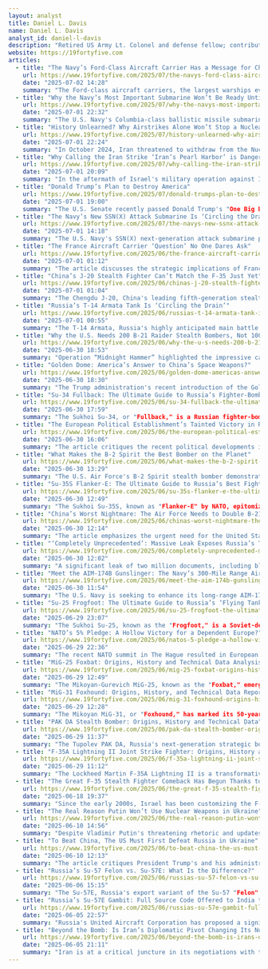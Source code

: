 ```yaml
---
layout: analyst
title: Daniel L. Davis
name: Daniel L. Davis
analyst_id: daniel-l-davis
description: "Retired US Army Lt. Colonel and defense fellow; contributes critical analysis on US military strategy, especially regarding Ukraine and budget."
website: https://19fortyfive.com
articles:
  - title: "The Navy’s Ford-Class Aircraft Carrier Has a Message for China and Russia"
    url: https://www.19fortyfive.com/2025/07/the-navys-ford-class-aircraft-carrier-has-a-message-for-china-and-russia/
    date: "2025-07-02 14:28"
    summary: "The Ford-class aircraft carriers, the largest warships ever built by the US Navy, symbolize a significant investment in military power but are currently facing numerous challenges, including substantial cost overruns and production delays, with the third and fourth ships not expected until 2029 and 2032. Priced at nearly $13 billion each, these supercarriers have raised concerns about their survivability in modern warfare, particularly following recent incidents involving missile threats from Houthi forces. Despite these issues and the US shipbuilding industry lagging behind China, the Ford-class remains the Navy's primary platform for power projection, as they incorporate advanced technologies and are deemed essential until a viable alternative emerges."
  - title: "Why the Navy’s Most Important Submarine Won’t Be Ready Until 2031"
    url: https://www.19fortyfive.com/2025/07/why-the-navys-most-important-submarine-wont-be-ready-until-2031/
    date: "2025-07-01 22:32"
    summary: "The U.S. Navy's Columbia-class ballistic missile submarine (SSBN) program, intended to replace the aging Ohio-class submarines and serve as a critical component of the nuclear triad, is facing severe challenges, including significant cost overruns and production delays. The first submarine, USS District of Columbia (SSBN-826), is over a year behind schedule and hundreds of millions of dollars over budget, with an expected service entry in 2031. This situation raises concerns about the U.S. submarine industrial base's ability to keep pace with China's rapid naval expansion, as the Navy struggles to meet its production goals. Despite the theoretical advantages of the Columbia-class, including a longer service life and reduced operational costs, the program's difficulties underscore the urgency of ongoing defense acquisition reforms and the need for a robust submarine production strategy to maintain U.S. naval superiority."
  - title: "History Unlearned? Why Airstrikes Alone Won’t Stop a Nuclear Iran"
    url: https://www.19fortyfive.com/2025/07/history-unlearned-why-airstrikes-alone-wont-stop-a-nuclear-iran/
    date: "2025-07-01 22:24"
    summary: "In October 2024, Iran threatened to withdraw from the Nuclear Non-Proliferation Treaty (NPT) and pursue nuclear weapons if attacked by Israel, a move that many analysts believe is serious given Iran's historical resilience and self-sufficiency in its nuclear program. Recent Israeli and U.S. strikes have caused some damage to Iran's nuclear infrastructure, particularly at key sites like Natanz and Fordow, but have not significantly crippled its capabilities or deterred its ambitions. While these strikes may delay Iran's nuclear progress, they have also led to a reduction in international oversight as Iran suspended cooperation with the IAEA. Historical patterns suggest that military strikes often prompt determined states to accelerate their nuclear pursuits, raising concerns about regional proliferation. However, the potential for a nuclear arms race may be mitigated by sustained U.S. engagement and the economic priorities of regional powers, which may deter them from pursuing their own nuclear programs. Overall, while the strikes have had some impact, they are unlikely to halt Iran's nuclear ambitions, and strategic success will depend on continued diplomatic efforts and pressure."
  - title: "Why Calling the Iran Strike ‘Iran’s Pearl Harbor’ is Dangerous"
    url: https://www.19fortyfive.com/2025/07/why-calling-the-iran-strike-irans-pearl-harbor-is-dangerous/
    date: "2025-07-01 20:09"
    summary: "In the aftermath of Israel's military operation against Iran's nuclear program, dubbed "Operation Rising Lion," commentators have drawn parallels to the Japanese attack on Pearl Harbor, labeling it "Iran's Pearl Harbor." However, this analogy is criticized for being fundamentally flawed and potentially dangerous, as it misrepresents the nature of the conflict. While Operation Rising Lion involved a surprise element and significant damage to Iran's nuclear capabilities, it is essential to recognize that Iran has been the aggressor in the region, using proxies to conduct attacks against Israel and pursuing nuclear weapons. Unlike Pearl Harbor, which was an unprovoked assault resulting in American casualties, Israel's preemptive strike is a defensive action against a hostile regime. The use of such historical analogies risks misinforming the American public and framing Iran as a victim, which undermines the true context of the conflict. Caution is advised in employing historical comparisons to ensure a clear understanding of current geopolitical dynamics."
  - title: "Donald Trump’s Plan to Destroy America"
    url: https://www.19fortyfive.com/2025/07/donald-trumps-plan-to-destroy-america/
    date: "2025-07-01 19:00"
    summary: "The U.S. Senate recently passed Donald Trump's "One Big Beautiful Bill" Act, breaking a 50-50 tie with Vice President J.D. Vance's vote, despite opposition from all Democrats and three Republicans. The House and Senate versions of the bill differ significantly and must be reconciled to meet Trump's goal of signing it by July 4. Critics argue the bill could substantially increase the national debt, with the Congressional Budget Office estimating an addition of $3.3 trillion in debt from the Senate version alone. Elon Musk has voiced strong opposition, threatening to fund primary challenges against Republicans who support the bill, while Trump has made controversial remarks regarding Musk's citizenship and the implications of the bill on electric vehicle mandates."
  - title: "The Navy’s New SSN(X) Attack Submarine Is ‘Circling the Drain’"
    url: https://www.19fortyfive.com/2025/07/the-navys-new-ssnx-attack-submarine-is-circling-the-drain/
    date: "2025-07-01 14:18"
    summary: "The U.S. Navy's SSN(X) next-generation attack submarine program is encountering significant delays and cost overruns, raising concerns about a potential capability gap as it faces a projected procurement date of FY2040, five years later than initially planned. With an estimated cost of $7-8 billion per submarine and a struggling submarine industrial base that is already challenged to meet production goals for existing classes, the SSN(X) program is under scrutiny, particularly as the Navy seeks to counter China's expanding undersea fleet. Although the SSN(X) aims to combine the best features of the Seawolf and Virginia classes, including advanced stealth and firepower, the program's future remains uncertain without clear Congressional support and with production unlikely to commence until 2031. Meanwhile, the Navy is considering increasing the production of Virginia-class submarines to mitigate the delays, but this plan is complicated by the current limitations in U.S. shipbuilding capacity."
  - title: "The France Aircraft Carrier ‘Question’ No One Dares Ask"
    url: https://www.19fortyfive.com/2025/06/the-france-aircraft-carrier-question-no-one-dares-ask/
    date: "2025-07-01 01:12"
    summary: "The article discusses the strategic implications of France's reliance on its sole aircraft carrier, the nuclear-powered Charles de Gaulle, for global power projection. While the carrier is essential for maintaining a naval presence and conducting expeditionary missions, its singularity poses challenges, especially during maintenance periods when it cannot operate. France's upcoming new-generation aircraft carrier, PANG, is projected to cost between €8 to €10 billion, raising concerns about budget allocations amidst competing defense needs. Critics argue that the carrier may be too vulnerable and costly compared to other naval assets like submarines and drones. However, the article emphasizes that without continued investment in aircraft carriers, France risks losing its status as a nuclear carrier nation, which is vital for its global commitments and strategic independence."
  - title: "China’s J-20 Stealth Fighter Can’t Match the F-35 Just Yet"
    url: https://www.19fortyfive.com/2025/06/chinas-j-20-stealth-fighter-cant-match-the-f-35-just-yet/
    date: "2025-07-01 01:04"
    summary: "The Chengdu J-20, China's leading fifth-generation stealth fighter, is considered less capable than the American F-35 due to several design and operational limitations. Experts highlight the J-20's stealth deficiencies, particularly in its rear aspect, and its inability to carry air-to-ground munitions internally, restricting it to an air superiority role. Furthermore, the rigid command culture of the People's Liberation Army Air Force hampers pilot autonomy, preventing J-20 pilots from effectively managing the battlefield, a key function of the F-35. Despite the J-20's advanced features and significant production numbers, its design flaws and the constraints on pilot decision-making are seen as major obstacles that will likely keep the F-35 dominant in versatility and operational effectiveness."
  - title: "Russia’s T-14 Armata Tank Is ‘Circling the Drain’"
    url: https://www.19fortyfive.com/2025/06/russias-t-14-armata-tank-is-circling-the-drain/
    date: "2025-07-01 00:55"
    summary: "The T-14 Armata, Russia's highly anticipated main battle tank, is facing significant challenges that jeopardize its future despite its innovative design features, such as an unmanned turret and advanced active protection systems. Initially unveiled in 2015, the program has been marred by exorbitant costs and technical difficulties, resulting in fewer than 20 units being delivered, and its absence from key military events has led analysts to speculate that the project may be effectively paused or canceled. While the T-14 boasts impressive capabilities, including advanced firepower and mobility, its high price tag and questionable reliability have raised doubts about its strategic impact and potential for export. As Russia grapples with ongoing economic constraints and military demands, the fate of the T-14 remains uncertain, hinging on the resolution of its production issues and the outcome of the Ukraine conflict."
  - title: "Why the U.S. Needs 200 B-21 Raider Stealth Bombers, Not 100"
    url: https://www.19fortyfive.com/2025/06/why-the-u-s-needs-200-b-21-raider-stealth-bombers-not-100/
    date: "2025-06-30 18:53"
    summary: "Operation “Midnight Hammer” highlighted the impressive capabilities of U.S. airpower, with nine B-2 stealth bombers targeting Iranian sites, but it also underscored a critical weakness in America's strategic bomber fleet, which is insufficient for modern warfare against formidable adversaries like China and Russia. The U.S. currently operates only 20 B-2 bombers, alongside aging B-1s and B-52s, limiting its ability to sustain operations in contested environments. Experts advocate for a significant increase in the planned acquisition of the new B-21 Raider, suggesting a fleet of 200 or more to ensure effective deterrence and power projection. The article emphasizes the need for sustained funding and a larger bomber force to address rising global threats and maintain strategic effectiveness in the 21st century."
  - title: "Golden Dome: America’s Answer to China’s Space Weapons?"
    url: https://www.19fortyfive.com/2025/06/golden-dome-americas-answer-to-chinas-space-weapons/
    date: "2025-06-30 18:30"
    summary: "The Trump administration's recent introduction of the Golden Dome missile defense system has drawn sharp criticism from China, with Presidents Xi Jinping and Vladimir Putin issuing a joint statement on the 80th anniversary of World War II's end, which echoed Cold War tensions. China accused the U.S. of destabilizing global order and violating international norms by developing space-based defense capabilities, despite the Golden Dome being a defensive measure against China's expanding military space programs. The article argues that the system is compliant with the 1967 Outer Space Treaty and necessary due to China's advancements in offensive missile technology, including the potential development of a fractional orbital bombardment system (FOBS) that could threaten U.S. territory. The piece contends that China's objections are hypocritical, as it seeks to limit U.S. defenses while pursuing its own aggressive military capabilities, highlighting the urgent need for a robust American defense system in an increasingly perilous global landscape."
  - title: "Su-34 Fullback: The Ultimate Guide to Russia’s Fighter-Bomber"
    url: https://www.19fortyfive.com/2025/06/su-34-fullback-the-ultimate-guide-to-russias-fighter-bomber/
    date: "2025-06-30 17:59"
    summary: "The Sukhoi Su-34, or "Fullback," is a Russian fighter-bomber that embodies a blend of Cold War-era design and modern capabilities, officially entering service in 2014 after a protracted development process that began in the late 1970s. Originally conceived as a successor to older Soviet bombers, the Su-34 was built on the foundation of the Su-27 air superiority fighter, featuring significant modifications for its strike role, including a unique side-by-side cockpit and heavy armor for crew protection. Its operational history has been marked by contrasting performances: it excelled in the permissive airspace of Syria, showcasing its precision strike capabilities, but has faced severe challenges in the high-intensity conflict in Ukraine, where its vulnerabilities to advanced air defenses and reliance on unguided munitions have led to significant losses. The aircraft's design, while effective in certain contexts, has revealed critical gaps in Russia's defense capabilities, particularly in adapting to modern warfare's demands."
  - title: "The European Political Establishment’s Tainted Victory in Romania"
    url: https://www.19fortyfive.com/2025/06/the-european-political-establishments-tainted-victory-in-romania/
    date: "2025-06-30 16:06"
    summary: "The article critiques the recent political developments in Romania and across Europe, highlighting a troubling trend where established political elites are resorting to undemocratic measures to maintain control amid rising populist sentiments. Following an unexpected electoral success by right-wing populist Calin Georgescu, Romania's ruling parties invalidated election results and disqualified him, citing weak allegations of foreign interference. This maneuvering led to the election of Nicusor Dan, whose victory, while celebrated by the EU, is viewed as tainted due to the circumstances surrounding it, including the influence of dual citizenship voters. The article warns that such tactics may become a model for other European countries facing populist challenges, undermining genuine democratic processes and entrenching a corrupt oligarchic system disguised as democracy."
  - title: "What Makes the B-2 Spirit the Best Bomber on the Planet"
    url: https://www.19fortyfive.com/2025/06/what-makes-the-b-2-spirit-the-best-bomber-on-the-planet/
    date: "2025-06-30 13:29"
    summary: "The U.S. Air Force's B-2 Spirit stealth bomber demonstrated its critical role in "Operation Midnight Hammer," a 36-hour mission that successfully targeted Iran's nuclear facilities using the GBU-57 bunker-buster bomb. With a remarkable 7,000-mile range and a payload capacity of 40,000 lbs, the B-2 is uniquely equipped to deliver heavy munitions, making it essential for strikes against fortified targets. Despite its operational debut in 1989 and the current fleet of only 19 aircraft, the B-2 continues to be a key asset in America's long-range strike capabilities until it is eventually succeeded by the upcoming B-21 Raider. The recent operation highlighted the bomber's advanced stealth technology and midair refueling capabilities, underscoring its enduring effectiveness even as the Air Force plans for its replacement."
  - title: "Su-35S Flanker-E: The Ultimate Guide to Russia’s Best Fighter Jet"
    url: https://www.19fortyfive.com/2025/06/su-35s-flanker-e-the-ultimate-guide-to-russias-best-fighter-jet/
    date: "2025-06-30 12:49"
    summary: "The Sukhoi Su-35S, known as "Flanker-E" by NATO, epitomizes the pinnacle of 4th-generation fighter design and serves as a vital component of the Russian Aerospace Forces. It is a significant advancement over the Su-27, featuring extensive upgrades that enhance its multi-role capabilities, including supermaneuverability from thrust-vectoring engines, advanced long-range sensors, and a versatile weapons payload. Developed as a strategic interim solution while the more complex Su-57 program progresses, the Su-35S has gained valuable combat experience in conflicts like Syria and Ukraine, showcasing its operational effectiveness and serving as a marketing tool for potential exports. The aircraft's design reflects a blend of technologies from past Soviet programs and modern advancements, resulting in a formidable platform that combines agility with raw sensor power, contrasting sharply with Western fighters that prioritize stealth and data fusion."
  - title: "China’s Worst Nightmare: The Air Force Needs to Double B-21 Raider Bomber Production"
    url: https://www.19fortyfive.com/2025/06/chinas-worst-nightmare-the-air-force-needs-to-double-b-21-raider-bomber-production/
    date: "2025-06-30 12:14"
    summary: "The article emphasizes the urgent need for the United States to accelerate the production of the B-21 Raider stealth bomber by establishing a second production facility and increasing the annual build rate from 10 to 20 aircraft. It argues that the current plan to procure at least 100 B-21s by the late 2030s is insufficient to deter growing threats from China and Russia, advocating for a larger fleet of at least 145 aircraft, as recommended by the STRATCOM Commander. The authors highlight the historical mistakes of limiting production of previous aircraft due to budget constraints and stress the importance of having a sufficient long-range strike capability for national security. Additionally, a second facility would enhance industrial capacity, mitigate risks, and potentially facilitate foreign sales to allies, ultimately strengthening U.S. defense capabilities and economic growth. The article concludes that investing in increased production capacity is essential for maintaining strategic balance in the 21st century."
  - title: "‘Completely Unprecedented’: Massive Leak Exposes Russia’s Top-Secret Nuclear Bases"
    url: https://www.19fortyfive.com/2025/06/completely-unprecedented-massive-leak-exposes-russias-top-secret-nuclear-bases/
    date: "2025-06-30 12:02"
    summary: "A significant leak of two million documents, including blueprints and details about security systems, has revealed the inner workings of two of Russia's most modern nuclear missile bases near Yasny, which house Avangard hypersonic glide vehicles. The documents, obtained by German magazine Der Spiegel and Danish NGO Danwatch from a public military tender database, provide unprecedented insights into the bases' layouts, recent upgrades, and security measures, which include advanced defensive systems. Experts have noted that this intelligence allows for a detailed understanding of the facilities, exposing both their strengths and vulnerabilities. The leak raises concerns about the implications for global security, although the Russian Ministry of Defence has yet to comment on the situation."
  - title: "Meet the AIM-174B Gunslinger: The Navy’s 300-Mile Range Air-to-Air Missile"
    url: https://www.19fortyfive.com/2025/06/meet-the-aim-174b-gunslinger-the-navys-300-mile-range-air-to-air-missile/
    date: "2025-06-30 11:54"
    summary: "The U.S. Navy is seeking to enhance its long-range AIM-174B Gunslinger air-to-air missile, transforming it into an effective interceptor for hypersonic threats by integrating a new "wide area effect" warhead. This initiative, outlined in a recent solicitation from the Missile Defense Agency, aims to bolster the defensive capabilities of F/A-18 Super Hornets, allowing them to serve as mobile air defense assets that can protect aircraft carriers and other high-value targets from hypersonic missiles. The Gunslinger, based on the SM-6 interceptor, boasts a significant range and a large warhead, making it one of the most capable air-to-air missiles. By equipping these fighters with enhanced warheads, the Navy hopes to create a multi-layered defense system against hypersonic threats, enabling rapid response and increased operational flexibility in high-stakes scenarios."
  - title: "Su-25 Frogfoot: The Ultimate Guide to Russia’s ‘Flying Tank’"
    url: https://www.19fortyfive.com/2025/06/su-25-frogfoot-the-ultimate-guide-to-russias-flying-tank/
    date: "2025-06-29 23:07"
    summary: "The Sukhoi Su-25, known as the "Frogfoot," is a Soviet-designed armored assault aircraft that embodies the military philosophy of providing robust air support to ground forces, tracing its lineage back to the WWII Ilyushin Il-2 Shturmovik. Developed in response to the inadequacies of fast jets in close air support roles, the Su-25 features a heavily armored design, including a protective cockpit and durable systems, allowing it to endure battlefield threats. Its combat history spans several decades and conflicts, demonstrating both effectiveness and vulnerability, particularly against modern air defenses like MANPADS. While it has been a significant asset in various military operations, the Su-25's role is increasingly challenged by advancements in warfare, such as standoff weapons and drones, leading to its obsolescence in contemporary peer-level conflicts. Despite its continued use in lower-intensity scenarios, the Su-25's era as a frontline assault aircraft is coming to an end, marking a shift in air support strategies on the modern battlefield."
  - title: "NATO’s 5% Pledge: A Hollow Victory for a Dependent Europe?"
    url: https://www.19fortyfive.com/2025/06/natos-5-pledge-a-hollow-victory-for-a-dependent-europe/
    date: "2025-06-29 22:36"
    summary: "The recent NATO summit in The Hague resulted in European allies agreeing to increase defense spending to 5% of GDP by 2035, largely to satisfy President Trump, but this outcome masks deeper strategic uncertainties within Europe regarding its defense capabilities. While the summit reaffirmed the importance of Article 5 and avoided a US withdrawal from NATO, it underscored Europe's reliance on American military power, prompting calls for a reevaluation of the notion of "strategic autonomy." The author, Dr. Andrew A. Michta, argues that Europe must focus on developing real military capabilities within the NATO framework, particularly in the Northeast Corridor, and abandon the idea of independent European defense. The summit highlighted the need for a cohesive approach to defense that integrates US and European resources, emphasizing the urgency for Europe to invest in effective deterrence against threats, particularly from Russia."
  - title: "MiG-25 Foxbat: Origins, History and Technical Data Analysis"
    url: https://www.19fortyfive.com/2025/06/mig-25-foxbat-origins-history-and-technical-data-analysis/
    date: "2025-06-29 12:49"
    summary: "The Mikoyan-Gurevich MiG-25, known as the "Foxbat," emerged during the Cold War as a high-speed interceptor designed to counter advanced American bombers, particularly the Mach 3-capable North American XB-70 Valkyrie. First flown in 1964 and entering service in 1970, the Foxbat was characterized by its massive steel airframe and powerful engines, prioritizing speed and altitude over maneuverability and range. Its reputation as a formidable aircraft was challenged when Soviet pilot Viktor Belenko defected to Japan in 1976, revealing its technological limitations, including a lack of look-down/shoot-down radar capability. Despite its flaws, the MiG-25 served effectively in various roles, including reconnaissance and interception, and influenced the development of the U.S. F-15 Eagle. Ultimately, while the Foxbat was a symbol of Cold War aviation prowess, its operational shortcomings led to the development of its successor, the MiG-31 Foxhound, marking the end of the Foxbat's front-line service after 1,190 units were produced by 1984."
  - title: "MiG-31 Foxhound: Origins, History, and Technical Data Report"
    url: https://www.19fortyfive.com/2025/06/mig-31-foxhound-origins-history-and-technical-data-report/
    date: "2025-06-29 12:28"
    summary: "The Mikoyan MiG-31, or "Foxhound," has marked its 50-year legacy as a high-speed, long-range interceptor, evolving from its predecessor, the MiG-25, to address new NATO threats during the Cold War and beyond. Developed in the 1970s, the MiG-31 introduced groundbreaking technologies, including the world's first fighter-mounted phased-array radar, enabling it to detect low-flying targets and engage them effectively. Its design features a robust airframe and advanced propulsion system, allowing it to operate at high speeds and altitudes, while its two-crew cockpit enhances operational capabilities. Over the decades, the MiG-31 has undergone continuous modernization, adapting to emerging threats with upgrades like the R-37M missile and the MiG-31K variant, which serves as a launch platform for the Kinzhal missile, transforming it from a defensive interceptor to a strategic strike asset. This adaptability has ensured the MiG-31's relevance in modern air combat, demonstrating its enduring legacy as a unique and powerful component of Russia's air defense strategy."
  - title: "PAK DA Stealth Bomber: Origins, History and Technical Data"
    url: https://www.19fortyfive.com/2025/06/pak-da-stealth-bomber-origins-history-and-technical-data/
    date: "2025-06-29 11:37"
    summary: "The Tupolev PAK DA, Russia's next-generation strategic bomber, represents a significant shift in military aviation doctrine, moving away from the Soviet-era emphasis on supersonic speed to prioritize stealth, extended range, and advanced standoff weaponry. Despite its ambitious design as a subsonic "flying wing" inspired by the U.S. B-2 Spirit, the program faces numerous challenges, including technological deficits, a struggling industrial base, and the impact of international sanctions exacerbated by the ongoing war in Ukraine. The PAK DA is intended to serve as a long-range missile carrier, leveraging Russia's strengths in missile technology while operating from safer airspace, contrasting with the penetrating strike capabilities of the U.S. B-21 Raider. However, persistent delays and resource constraints suggest that its operational deployment may not occur until the mid-to-late 2030s, raising questions about its effectiveness as a strategic deterrent amidst a rapidly evolving global security landscape."
  - title: "F-35A Lightning II Joint Strike Fighter: Origins, History and Technical Data"
    url: https://www.19fortyfive.com/2025/06/f-35a-lightning-ii-joint-strike-fighter-origins-history-and-technical-data/
    date: "2025-06-29 11:12"
    summary: "The Lockheed Martin F-35A Lightning II is a transformative fighter jet that embodies a significant shift in air power doctrine, serving as a central component of 21st-century global security for the U.S. and its allies. Designed to replace a diverse array of aging aircraft with a versatile platform, the F-35A's development has been marked by both groundbreaking innovations and substantial challenges, particularly regarding affordability and operational reliability. The Joint Strike Fighter (JSF) program, which birthed the F-35A, aimed to create a cost-effective solution by merging various military needs into a single aircraft, but this ambition introduced complex technical hurdles that ultimately increased costs. The F-35A's true value lies in its advanced capabilities as a networked sensor platform rather than traditional performance metrics, emphasizing stealth and situational awareness over speed and agility. Despite its high costs and developmental delays, the F-35A has begun to see operational use, becoming a critical asset for a growing coalition of international partners, while also raising ongoing debates about its overall effectiveness and sustainability in modern warfare."
  - title: "The Great F-35 Stealth Fighter Comeback Has Begun Thanks to Israel"
    url: https://www.19fortyfive.com/2025/06/the-great-f-35-stealth-fighter-comeback-has-begun-thanks-to-israel/
    date: "2025-06-18 19:37"
    summary: "Since the early 2000s, Israel has been customizing the F-35 jets into the F-35I "Adir," which has significantly enhanced its air campaign against Iran. Following initial orders in 2010, 2015, and 2017, the F-35I has played a crucial role in recent Israeli strikes on Iranian targets, marking some of the most challenging missions for the aircraft. Israel is the only foreign military allowed to extensively modify the F-35, integrating its own avionics to address concerns about the jet's stealth capabilities in the face of advancing enemy radar and tracking technologies. Reports suggest that these modifications may enable the F-35I to conduct long-range strikes without needing refueling, further demonstrating its effectiveness despite skepticism about the aircraft's relevance in modern warfare, particularly in light of drone technology. Analysts argue that the F-35I has proven its value in complex combat scenarios, countering claims that unmanned systems could fully replace traditional fighter jets."
  - title: "The Real Reason Putin Won’t Use Nuclear Weapons in Ukraine"
    url: https://www.19fortyfive.com/2025/06/the-real-reason-putin-wont-use-nuclear-weapons-in-ukraine/
    date: "2025-06-10 14:56"
    summary: "Despite Vladimir Putin's threatening rhetoric and updates to Russia's nuclear doctrine, it is highly unlikely that he will resort to using nuclear weapons in Ukraine due to the risks of appearing desperate to both his domestic audience and international partners like China, which has cautioned against nuclear escalation. Instead, Russia's military strategy has shifted to a war of attrition, relying on mass conventional strikes using drones and missiles. To effectively contain Russia, the focus should be on enhancing Ukraine's air defense systems to counter these conventional attacks, as Putin has demonstrated a commitment to sustaining a prolonged conflict through conventional means rather than nuclear escalation. The ongoing drone and missile assaults from Russia underscore the importance of robust air defenses for Ukraine to protect its infrastructure and maintain its sovereignty."
  - title: "To Beat China, The US Must First Defeat Russia in Ukraine"
    url: https://www.19fortyfive.com/2025/06/to-beat-china-the-us-must-first-defeat-russia-in-ukraine/
    date: "2025-06-10 12:13"
    summary: "The article critiques President Trump's and his administration's misunderstanding of the war in Ukraine, emphasizing that it is not merely a conflict but an attempted genocide led by Vladimir Putin, who seeks to expand Russia's imperialistic ambitions. The author argues that the U.S. and its European allies have a vital interest in supporting Ukraine to prevent further Russian aggression, which threatens not only Ukraine but also the stability of Europe and the integrity of NATO. The piece highlights the interconnectedness of the threats posed by both Russia and China, suggesting that defeating Russia is crucial for deterring Chinese expansionism as well. The author warns that neglecting Ukraine could lead to a more significant two-front challenge for the U.S., urging continued support for Ukraine as a strategic necessity for both European security and U.S. interests."
  - title: "Russia’s Su-57 Felon vs. Su-57E: What Is the Difference?"
    url: https://www.19fortyfive.com/2025/06/russias-su-57-felon-vs-su-57e-what-is-the-difference/
    date: "2025-06-06 15:15"
    summary: "The Su-57E, Russia's export variant of the Su-57 "Felon" stealth fighter, is being offered to India with significant customizations to align with India's "Make in India" policy, including unprecedented full access to the aircraft's source code. This allows India to integrate its own avionics and weapon systems, such as the Astra and Rudram missiles, marking a departure from typical Western export models. The Su-57E features advanced technology like an AESA radar with GaN technology, though its capabilities may be limited by Russian export restrictions. Unlike previous offers, which were met with Indian concerns over technology transfer and cost-sharing, the Su-57E is designed for local production in India, leveraging the country's industrial capacity and reducing dependency on foreign weaponry."
  - title: "Russia’s Su-57E Gambit: Full Source Code Offered to India to Beat US F-35"
    url: https://www.19fortyfive.com/2025/06/russias-su-57e-gambit-full-source-code-offered-to-india-to-beat-us-f-35/
    date: "2025-06-05 22:57"
    summary: "Russia's United Aircraft Corporation has proposed a significant partnership with India by offering the Su-57E stealth fighter along with full access to its source code, enabling India to integrate its own avionics and weapons as part of its 'Make in India' initiative. This unprecedented offer, which surpasses what Western suppliers typically provide, aims to strengthen Indo-Russian ties amidst increasing competition with the US, particularly concerning the F-35A fighter jet. The Su-57E, Russia's first fifth-generation fighter, boasts advanced features but has faced production challenges, with only about 20 units manufactured for Russia's own forces. The deal would allow India to customize the aircraft with indigenous technology and munitions, potentially alleviating its reliance on foreign arms. As the US pressures India to reduce its procurement of Russian military equipment, India is expected to finalize the deal with Russia soon, especially in light of recent losses in air engagements."
  - title: "Beyond the Bomb: Is Iran’s Diplomatic Pivot Changing Its Nuclear Calculus?"
    url: https://www.19fortyfive.com/2025/06/beyond-the-bomb-is-irans-diplomatic-pivot-changing-its-nuclear-calculus/
    date: "2025-06-05 21:11"
    summary: "Iran is at a critical juncture in its negotiations with the United States regarding its nuclear program, with Foreign Minister Seyyed Abbas Araqchi asserting that Iran will not agree to a deal unless it can continue uranium enrichment. The discussions, mediated by Oman, reflect Iran's broader ambitions that extend beyond nuclear issues, as highlighted by officials discussing a "new world order" in collaboration with Russia and other non-Western powers. Despite setbacks in regional influence, particularly following conflicts involving its proxies, Iran is actively strengthening diplomatic ties with countries like China, Russia, and Turkey, while also reaching out to historically cooler relations with nations like Egypt. This strategic pivot suggests that Iran may be more flexible on the nuclear front, as it seeks to enhance its global economic connections and position itself within emerging non-Western economic blocs, regardless of the outcome of the nuclear talks."
---
```


